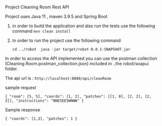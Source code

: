 Project Cleaning Room Rest API

Project uses Java 11 , maven 3.9.5 and Spring Boot


1. in order to build the application and also run the tests use the following command
   `mvn clean install`
2. In order to run the project use the following command 

    `cd ../robot  java -jar target/robot-0.0.1-SNAPSHOT.jar`


In order to access the API implemented you can use the postman collection
(Cleaning Room.postman_collection.json) included in ..the robot/soapui folder.


The api url is :  `http://localhost:8080/api/cleanRoom` 

sample request 

` {
        "room": [5, 5],
        "coords": [1, 2],
        "patches": [[1, 0], [2, 2], [2, 3]],
        "instructions": "NNESEESWNWW"
    } `

Sample response 


`{
    "coords": [1,3],
    "patches": 1
}`

            



